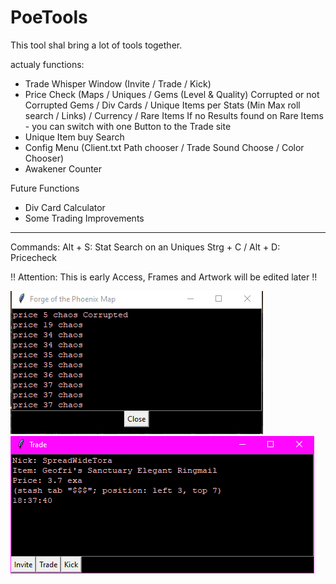 # PoeTools
This tool shal bring a lot of tools together.

actualy functions:
* Trade Whisper Window (Invite / Trade / Kick)
* Price Check (Maps / Uniques / Gems (Level & Quality) Corrupted or not Corrupted Gems / Div Cards / Unique Items per Stats (Min Max roll search / Links) / Currency / Rare Items
If no Results found on Rare Items - you can switch with one Button to the Trade site
* Unique Item buy Search
* Config Menu (Client.txt Path chooser / Trade Sound Choose / Color Chooser)
* Awakener Counter

Future Functions
* Div Card Calculator
* Some Trading Improvements

-----------
Commands:
Alt + S: Stat Search on an Uniques
Strg + C / Alt + D: Pricecheck


!! Attention: This is early Access, Frames and Artwork will be edited later !!

![Sample price](/Images/price.PNG) ![Sample trade](/Images/trade.PNG)
